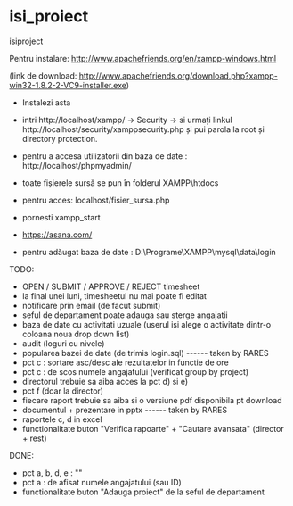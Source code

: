 isi_proiect
===========

isiproject

Pentru instalare: http://www.apachefriends.org/en/xampp-windows.html

(link de download: http://www.apachefriends.org/download.php?xampp-win32-1.8.2-2-VC9-installer.exe)

* Instalezi asta
* intri http://localhost/xampp/ -> Security -> si urmați linkul http://localhost/security/xamppsecurity.php și pui 
parola la root și directory protection.
* pentru a accesa utilizatorii din baza de date : http://localhost/phpmyadmin/
* toate fișierele sursă se pun în folderul XAMPP\htdocs
* pentru acces: localhost/fisier_sursa.php
* pornesti xampp_start

* https://asana.com/


* pentru adăugat baza de date : D:\Programe\XAMPP\mysql\data\login


TODO:

- OPEN / SUBMIT / APPROVE / REJECT timesheet
- la final unei luni, timesheetul nu mai poate fi editat
- notificare prin email (de facut submit)
- seful de departament poate adauga sau sterge angajatii
- baza de date cu activitati uzuale (userul isi alege o activitate dintr-o coloana noua drop down list)
- audit (loguri cu nivele)
- popularea bazei de date (de trimis login.sql) ------ taken by RARES
- pct c : sortare asc/desc ale rezultatelor in functie de ore
- pct c : de scos numele angajatului (verificat group by project)
- directorul trebuie sa aiba acces la pct d) si e)
- pct f (doar la director)
- fiecare raport trebuie sa aiba si o versiune pdf disponibila pt download
- documentul + prezentare in pptx ------ taken by RARES
- raportele c, d in excel
- functionalitate buton "Verifica rapoarte" + "Cautare avansata" (director + rest)




DONE:
- pct a, b, d, e : ""
- pct a : de afisat numele angajatului (sau ID)
- functionalitate buton "Adauga proiect" de la seful de departament
